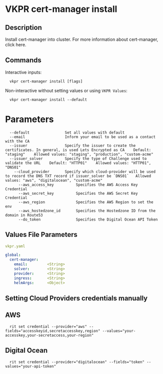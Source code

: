 # VKPR cert-manager install

## Description

Install cert-manager into cluster. For more information about cert-manager, click here.

## Commands

Interactive inputs:

```
  vkpr cert-manager install [flags]
```

Non-interactive without setting values or using ```VKPR Values```:

```
  vkpr cert-manager install --default
```
# Parameters

```
  --default                Set all values with default
  --email                  Inform your email to be used as a contact with the CA
  --issuer                 Specify the issuer to create the certificates. In general, is used Lets Encrypted as CA    Default: "staging"    Allowed values: "staging", "production", "custom-acme"
  --issuer_solver          Specify the type of Challenge used to validate the URL    Default: "HTTP01"    Allowed values: "HTTP01", "DNS01"
    --cloud_provider       Specify which cloud-provider will be used to record the DNS TXT record if issuer_solver be `DNS01`   Allowed values: "aws", "digitalocean", "custom-acme"
      --aws_access_key          Specifies the AWS Access Key Credential
      --aws_secret_key          Specifies the AWS Secret Key Credential
      --aws_region              Specifies the AWS Region to set the env
      --aws_hostedzone_id       Specifies the Hostedzone ID from the domain in Route53
      --do_token                Specifies the Digital Ocean API Token
```

## Values File Parameters

```yaml
vkpr.yaml
```
```yaml
global:
  cert-manager:
    email:         <String>
    solver:        <String>
    provider:      <String>
    ingress:       <String>
    helmArgs:      <Object>
```

## Setting Cloud Providers credentials manually

## AWS

```
  rit set credential --provider="aws" --fields="accesskeyid,secretaccesskey,region" --values="your-accesskey,your-secretaccess,your-region"
```

## Digital Ocean

```
  rit set credential --provider="digitalocean" --fields="token" --values="your-api-token"
```
